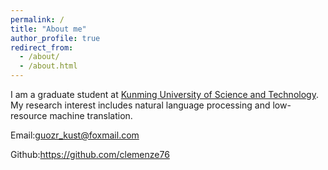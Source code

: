 ```yaml
---
permalink: /
title: "About me"
author_profile: true
redirect_from: 
  - /about/
  - /about.html
---
```

I am a graduate student at [Kunming University of Science and Technology](https://www.kmust.edu.cn/). My research interest includes natural language processing and low-resource machine translation. 

Email:guozr_kust@foxmail.com  

Github:https://github.com/clemenze76
